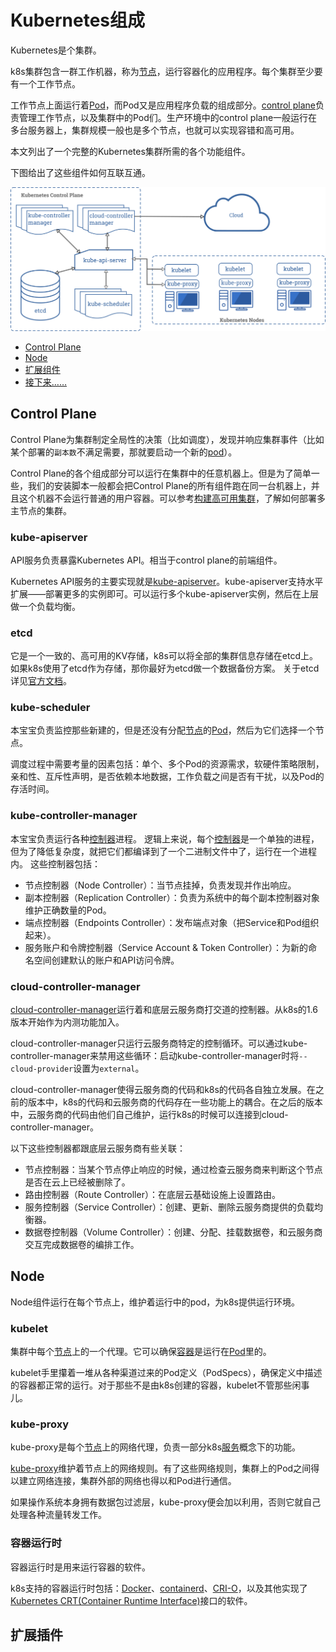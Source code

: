 # Kubernetes组成
Kubernetes是个集群。

k8s集群包含一群工作机器，称为[节点]()，运行容器化的应用程序。每个集群至少要有一个工作节点。

工作节点上面运行着[Pod]()，而Pod又是应用程序负载的组成部分。[control plane]()负责管理工作节点，以及集群中的Pod们。生产环境中的control plane一般运行在多台服务器上，集群规模一般也是多个节点，也就可以实现容错和高可用。

本文列出了一个完整的Kubernetes集群所需的各个功能组件。

下图给出了这些组件如何互联互通。

![components-of-kubernetes](img/components-of-kubernetes.png)

- [Control Plane](#Control-Plane)
- [Node](#Node)
- [扩展组件](#扩展组件)
- [接下来……](#接下来)

## Control Plane
Control Plane为集群制定全局性的决策（比如调度），发现并响应集群事件（比如某个部署的`副本数`不满足需要，那就要启动一个新的[pod]()）。

Control Plane的各个组成部分可以运行在集群中的任意机器上。但是为了简单一些，我们的安装脚本一般都会把Control Plane的所有组件跑在同一台机器上，并且这个机器不会运行普通的用户容器。可以参考[构建高可用集群]()，了解如何部署多主节点的集群。
### kube-apiserver
API服务负责暴露Kubernetes API。相当于control plane的前端组件。

Kubernetes API服务的主要实现就是[kube-apiserver]()。kube-apiserver支持水平扩展——部署更多的实例即可。可以运行多个kube-apiserver实例，然后在上层做一个负载均衡。
### etcd
它是一个一致的、高可用的KV存储，k8s可以将全部的集群信息存储在etcd上。
如果k8s使用了etcd作为存储，那你最好为etcd做一个数据备份方案。
关于etcd详见[官方文档](https://etcd.io/docs)。
### kube-scheduler
本宝宝负责监控那些新建的，但是还没有分配[节点]()的[Pod]()，然后为它们选择一个节点。

调度过程中需要考量的因素包括：单个、多个Pod的资源需求，软硬件策略限制，亲和性、互斥性声明，是否依赖本地数据，工作负载之间是否有干扰，以及Pod的存活时间。
### kube-controller-manager
本宝宝负责运行各种[控制器]()进程。
逻辑上来说，每个[控制器]()是一个单独的进程，但为了降低复杂度，就把它们都编译到了一个二进制文件中了，运行在一个进程内。
这些控制器包括：
- 节点控制器（Node Controller）：当节点挂掉，负责发现并作出响应。
- 副本控制器（Replication Controller）：负责为系统中的每个副本控制器对象维护正确数量的Pod。
- 端点控制器（Endpoints Controller）：发布端点对象（把Service和Pod组织起来）。
- 服务账户和令牌控制器（Service Account & Token Controller）：为新的命名空间创建默认的账户和API访问令牌。
### cloud-controller-manager
[cloud-controller-manager]()运行着和底层云服务商打交道的控制器。从k8s的1.6版本开始作为内测功能加入。

cloud-controller-manager只运行云服务商特定的控制循环。可以通过kube-controller-manager来禁用这些循环：启动kube-controller-manager时将`--cloud-provider`设置为`external`。

cloud-controller-manager使得云服务商的代码和k8s的代码各自独立发展。在之前的版本中，k8s的代码和云服务商的代码存在一些功能上的耦合。在之后的版本中，云服务商的代码由他们自己维护，运行k8s的时候可以连接到cloud-controller-manager。

以下这些控制器都跟底层云服务商有些关联：

- 节点控制器：当某个节点停止响应的时候，通过检查云服务商来判断这个节点是否在云上已经被删除了。
- 路由控制器（Route Controller）：在底层云基础设施上设置路由。
- 服务控制器（Service Controller）：创建、更新、删除云服务商提供的负载均衡器。
- 数据卷控制器（Volume Controller）：创建、分配、挂载数据卷，和云服务商交互完成数据卷的编排工作。

## Node
Node组件运行在每个节点上，维护着运行中的pod，为k8s提供运行环境。

### kubelet

集群中每个[节点]()上的一个代理。它可以确保[容器]()是运行在[Pod]()里的。

kubelet手里攥着一堆从各种渠道过来的Pod定义（PodSpecs），确保定义中描述的容器都正常的运行。对于那些不是由k8s创建的容器，kubelet不管那些闲事儿。
### kube-proxy

kube-proxy是每个[节点]()上的网络代理，负责一部分k8s[服务]()概念下的功能。

[kube-proxy]()维护着节点上的网络规则。有了这些网络规则，集群上的Pod之间得以建立网络连接，集群外部的网络也得以和Pod进行通信。

如果操作系统本身拥有数据包过滤层，kube-proxy便会加以利用，否则它就自己处理各种流量转发工作。
### 容器运行时
容器运行时是用来运行容器的软件。

k8s支持的容器运行时包括：[Docker](https://docs.docker.com/engine/)、[containerd](https://containerd.io/docs/)、[CRI-O](https://cri-o.io/#what-is-cri-o)，以及其他实现了[Kubernetes CRT(Container Runtime Interface)](https://github.com/kubernetes/community/blob/master/contributors/devel/sig-node/container-runtime-interface.md)接口的软件。

## 扩展插件

